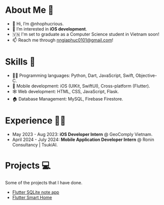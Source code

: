 # About Me 👀
- 👋 Hi, I’m @nhophucrious.
- 👀 I’m interested in **iOS development**.
- 🇻🇳 I'm set to graduate as a Computer Science student in Vietnam soon!
- 📫 Reach me through [nngiaphuc0101@gmail.com](mailto:nngiaphuc0101@gmail.com)!

# Skills 🔧
- 🧑‍💻 Programming languages: Python, Dart, JavaScript, Swift, Objective-C.
- 📱 Mobile development: iOS (UIKit, SwiftUI), Cross-platform (Flutter).
- 🕸️ Web development: HTML, CSS, JavaScript, Flask.
- 🏠 Database Management: MySQL, Firebase Firestore.

# Experience 👨‍💼
- May 2023 - Aug 2023: **iOS Developer Intern** @ GeoComply Vietnam.
- April 2024 - July 2024: **Mobile Application Developer Intern** @ Ronin Consultancy | TsukiAI.

# Projects 💻
Some of the projects that I have done.
- [Flutter SQLite note app](https://github.com/nhophucrious/flutter-sqlite-note-app)
- [Flutter Smart Home](https://github.com/nhophucrious/multidisciplinary_smarthome)
<!---
nhophucrious/nhophucrious is a ✨ special ✨ repository because its `README.md` (this file) appears on your GitHub profile.
You can click the Preview link to take a look at your changes.
--->
